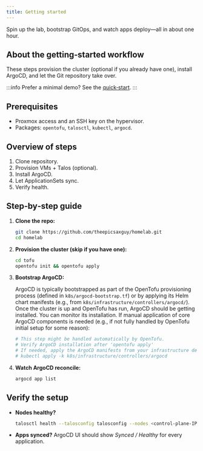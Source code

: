 ```yaml
---
title: Getting started
---
```


Spin up the lab, bootstrap GitOps, and watch apps deploy—all in about one hour.

## About the getting‑started workflow

These steps provision the cluster (optional if you already have one), install ArgoCD, and let the Git repository take over.

:::info
Prefer a minimal demo? See the [quick‑start](./quick-start.md).
:::

## Prerequisites

- Proxmox access and an SSH key on the hypervisor.
- Packages: `opentofu`, `talosctl`, `kubectl`, `argocd`.

## Overview of steps

1. Clone repository.
2. Provision VMs + Talos (optional).
3. Install ArgoCD.
4. Let ApplicationSets sync.
5. Verify health.

## Step‑by‑step guide

1. **Clone the repo:**

   ```bash
   git clone https://github.com/theepicsaxguy/homelab.git
   cd homelab
   ```

2. **Provision the cluster (skip if you have one):**

   ```bash
   cd tofu
   opentofu init && opentofu apply
   ```

3. **Bootstrap ArgoCD:**

   ArgoCD is typically bootstrapped as part of the OpenTofu provisioning process (defined in `k8s/argocd-bootstrap.tf`) or by applying its Helm chart manifests (e.g., from `k8s/infrastructure/controllers/argocd/`). Once the cluster is up and OpenTofu has run, ArgoCD should be getting installed.
   You can monitor its installation. If manual application of core ArgoCD components is needed (e.g., if not fully handled by OpenTofu initial setup for some reason):

   ```bash
   # This step might be handled automatically by OpenTofu.
   # Verify ArgoCD installation after 'opentofu apply'
   # If needed, apply the ArgoCD manifests from your infrastructure definitions:
   # kubectl apply -k k8s/infrastructure/controllers/argocd
   ```

4. **Watch ArgoCD reconcile:**

   ```bash
   argocd app list
   ```

## Verify the setup

- **Nodes healthy?**

  ```bash
  talosctl health --talosconfig talosconfig --nodes <control-plane-IP>
  ```

- **Apps synced?** ArgoCD UI should show *Synced / Healthy* for every application.
